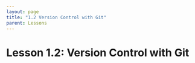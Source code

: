 ```yaml
---
layout: page
title: "1.2 Version Control with Git"
parent: Lessons
---
```

# Lesson 1.2: Version Control with Git


